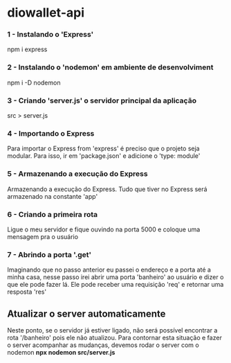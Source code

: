 # diowallet-api

### 1 - Instalando o 'Express'
npm i express

### 2 - Instalando o 'nodemon' em ambiente de desenvolviment
npm i -D nodemon

### 3 - Criando 'server.js' o servidor principal da aplicação
src > server.js

### 4 - Importando o Express
Para importar o Express from 'express' é preciso que o projeto seja modular. Para isso, ir em 'package.json' e adicione o 'type: module'

### 5 - Armazenando a execução do Express
Armazenando a execução do Express. Tudo que tiver no Express será armazenado na constante 'app'

### 6 - Criando a primeira rota
Ligue o meu servidor e fique ouvindo na porta 5000 e coloque uma mensagem pra o usuário

### 7 - Abrindo a porta '.get'
Imaginando que no passo anterior eu passei o endereço e a porta até a minha casa, nesse passo irei abrir uma porta 'banheiro' ao usuário e dizer o que ele pode fazer lá. Ele pode receber uma requisição 'req' e retornar uma resposta 'res'

## Atualizar o server automaticamente
Neste ponto, se o servidor já estiver ligado, não será possível encontrar a rota '/banheiro' pois ele não atualizou. Para contornar esta situação e fazer o server acompanhar as mudanças, devemos rodar o server com o nodemon **npx nodemon src/server.js**